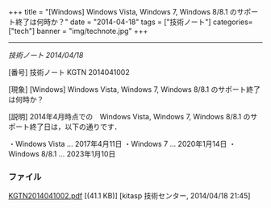 +++
title = "[Windows] Windows Vista, Windows 7, Windows 8/8.1 のサポート終了は何時か？"
date = "2014-04-18"
tags = ["技術ノート"]
categories=["tech"]
banner = "img/technote.jpg"
+++

----------------------------------------------------------------------------

*技術ノート
2014/04/18*


[番号]
技術ノート KGTN 2014041002

[現象]
[Windows] Windows Vista, Windows 7, Windows 8/8.1
のサポート終了は何時か？

[説明]
2014年4月時点での　Windows Vista, Windows 7, Windows 8/8.1
のサポート終了日は，以下の通りです．

・Windows Vista ... 2017年4月11日
・Windows 7 ... 2020年1月14日
・Windows 8/8.1 ... 2023年1月10日


### ファイル





[KGTN2014041002.pdf](http://techreport.kitasp.net/attachments/download/1659/KGTN2014041002.pdf)
 [(41.1 KB)] [kitasp 技術センター, 2014/04/18
21:45]
